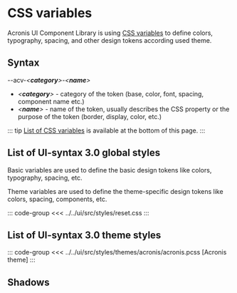 # CSS variables

Acronis UI Component Library is using [CSS variables](https://developer.mozilla.org/en-US/docs/Web/CSS/Using_CSS_custom_properties) to define colors, typography, spacing,
and other design tokens according used theme.

## Syntax

--acv-_\<**category**\>_-_\<**name**\>_

- _\<**category**\>_ - category of the token (base, color, font, spacing, component name etc.)
- _\<**name**\>_ - name of the token, usually describes the CSS property or the purpose of the token (border, display, color, etc.)

::: tip
[List of CSS variables](#list-of-basic-variables) is available at the bottom of this page.
:::

## List of UI-syntax 3.0 global styles

Basic variables are used to define the basic design tokens like colors, typography, spacing, etc.

Theme variables are used to define the theme-specific design tokens like colors, spacing, components, etc.

::: code-group
<<< ../../ui/src/styles/reset.css
:::

## List of UI-syntax 3.0 theme styles

::: code-group
<<< ../../ui/src/styles/themes/acronis/acronis.pcss [Acronis theme]
:::

## Shadows

<ShadowTokens />
